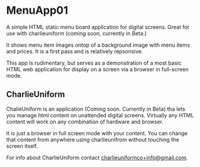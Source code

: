 # MenuApp01
A simple HTML static menu board application for digital screens. Great for use with charlieuniform (coming soon, currently in Beta.)

It shows menu item images ontop of a background image with menu items and prices. It is a first pass and is relatively repsonsive.

This app is rudimentary, but serves as a demonstration of a most basic HTML web application for display on a screen via a browser in full-screen mode.

## CharlieUniform
ChalieUniform is an application (Coming soon. Currently in Beta) tha lets you manage html content on unattended digital screens. Virtually any HTML content will work on any combination of hardware and browser. 

It is just a browser in full screen mode with your content. You can change that content from anywhere using charlieunifrom without touching the screen itself.

For info about CharlieUniform contact charlieuniformco+info@gmail.com.




